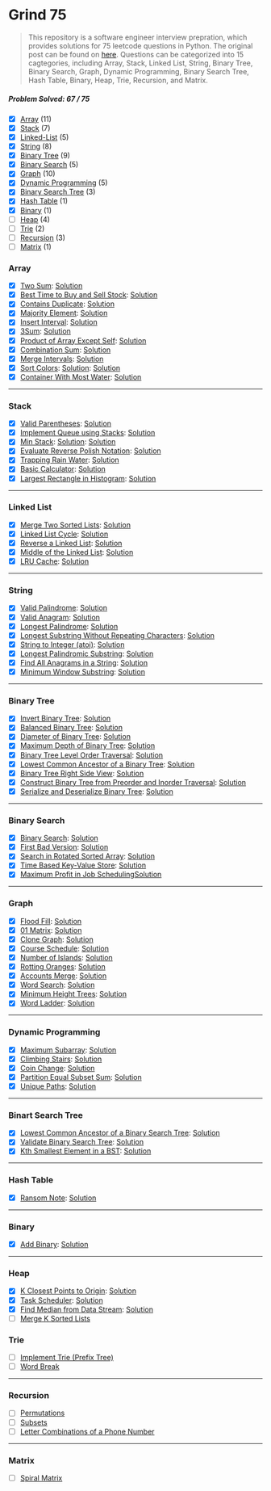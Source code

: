 # Grind 75

> This repository is a software engineer interview prepration, which provides solutions for 75 leetcode questions in Python. The original post can be found on [here](https://www.techinterviewhandbook.org/grind75?grouping=topics&order=difficulty&hours=8). Questions can be categorized into 15 cagtegories, including Array, Stack, Linked List, String, Binary Tree, Binary Search, Graph, Dynamic Programming, Binary Search Tree, Hash Table, Binary, Heap, Trie, Recursion, and Matrix.

##### Problem Solved: 67 / 75

-   [x] [Array](#array) (11)
-   [x] [Stack](#stack) (7)
-   [x] [Linked-List](#linked-list) (5)
-   [x] [String](#string) (8)
-   [x] [Binary Tree](#binary-tree) (9)
-   [x] [Binary Search](#binary-search) (5)
-   [x] [Graph](#graph) (10)
-   [x] [Dynamic Programming](#dynamic-programming) (5)
-   [x] [Binary Search Tree](#binary-search-tree) (3)
-   [x] [Hash Table](#hash-table) (1)
-   [x] [Binary](#binary) (1)
-   [ ] [Heap](#heap) (4)
-   [ ] [Trie](#trie) (2)
-   [ ] [Recursion](#recursion) (3)
-   [ ] [Matrix](#matrix) (1)

### Array

-   [x] [Two Sum](https://leetcode.com/problems/two-sum): [Solution](/Array/1-TwoSum)
-   [x] [Best Time to Buy and Sell Stock](https://leetcode.com/problems/best-time-to-buy-and-sell-stock): [Solution](/Array/121-BestTimetoBuyandSellStock/)
-   [x] [Contains Duplicate](https://leetcode.com/problems/contains-duplicate): [Solution](/Array/217-ContainsDuplicate/)
-   [x] [Majority Element](https://leetcode.com/problems/majority-element): [Solution](/Array/169-MajorityElement/)
-   [x] [Insert Interval](https://leetcode.com/problems/insert-interval): [Solution](/Array/57-InsertInterval/)
-   [x] [3Sum](https://leetcode.com/problems/3sum/): [Solution](/Array/15-3Sum/)
-   [x] [Product of Array Except Self](https://leetcode.com/problems/product-of-array-except-self): [Solution](/Array/238-ProductofArrayExceptSelf/)
-   [x] [Combination Sum](https://leetcode.com/problems/combination-sum): [Solution](/Array/39-CombinationSum/)
-   [x] [Merge Intervals](https://leetcode.com/problems/merge-intervals): [Solution](/Array/56-MergeIntervals/)
-   [x] [Sort Colors](https://leetcode.com/problems/sort-colors): [Solution](/Array/75-SortColors/): [Solution](/Array/75-SortColors/)
-   [x] [Container With Most Water](https://leetcode.com/problems/container-with-most-water): [Solution](/Array/11-ContainerWithMostWater/)

---

### Stack

-   [x] [Valid Parentheses](https://leetcode.com/problems/valid-parentheses): [Solution](/Stack/20-ValidParentheses/)
-   [x] [Implement Queue using Stacks](https://leetcode.com/problems/implement-queue-using-stacks): [Solution](/Stack/232-ImplementQueueusingStacks/)
-   [x] [Min Stack](https://leetcode.com/problems/min-stack): [Solution](/Stack/232-ImplementQueueusingStacks/): [Solution](/Stack/155-MinStack/)
-   [x] [Evaluate Reverse Polish Notation](https://leetcode.com/problems/evaluate-reverse-polish-notation): [Solution](/Stack/150-EvaluateReversePolishNotation/)
-   [x] [Trapping Rain Water](https://leetcode.com/problems/trapping-rain-water): [Solution](/Stack/42-TrappingRainWater/)
-   [x] [Basic Calculator](https://leetcode.com/problems/basic-calculator): [Solution](/Stack/224-BasicCalculator/)
-   [x] [Largest Rectangle in Histogram](https://leetcode.com/problems/largest-rectangle-in-histogram): [Solution](/Stack/84-LargestRectangleinHistogram/)

---

### Linked List

-   [x] [Merge Two Sorted Lists](https://leetcode.com/problems/merge-two-sorted-lists): [Solution](/Linked%20List/21-MergeTwoSortedLists/)
-   [x] [Linked List Cycle](https://leetcode.com/problems/linked-list-cycle): [Solution](/Linked%20List/141-LinkedListCycle/)
-   [x] [Reverse a Linked List](https://leetcode.com/problems/reverse-linked-list): [Solution](/Linked%20List/206-Reverse-Linked-List/)
-   [x] [Middle of the Linked List](https://leetcode.com/problems/remove-nth-node-from-end-of-list): [Solution](/Linked%20List/876-MiddleoftheLinkedList/)
-   [x] [LRU Cache](https://leetcode.com/problems/reorder-list): [Solution](/Linked%20List/146-LRUCache/)

---

### String

-   [x] [Valid Palindrome](https://leetcode.com/problems/valid-palindrome): [Solution](/String/125-ValidPalindrome/)
-   [x] [Valid Anagram](https://leetcode.com/problems/valid-anagram): [Solution](/String/242-ValidAnagram/)
-   [x] [Longest Palindrome](https://leetcode.com/problems/longest-palindrome): [Solution](/String/409-LongestPalindrome/)
-   [x] [Longest Substring Without Repeating Characters](https://leetcode.com/problems/longest-substring-without-repeating-characters): [Solution](/String/3-LongestSubstringWithoutRepeatingCharacters/)
-   [x] [String to Integer (atoi)](https://leetcode.com/problems/string-to-integer-atoi): [Solution](</String/8-StringtoInteger(atoi)/>)
-   [x] [Longest Palindromic Substring](https://leetcode.com/problems/longest-palindromic-substring): [Solution](/String/5-LongestPalindromicSubstring/)
-   [x] [Find All Anagrams in a String](https://leetcode.com/problems/find-all-anagrams-in-a-string): [Solution](/String/438-FindAllAnagramsinaString/)
-   [x] [Minimum Window Substring](https://leetcode.com/problems/minimum-window-substring): [Solution](/String/76-MinimumWindowSubstring/)

---

### Binary Tree

-   [x] [Invert Binary Tree](https://leetcode.com/problems/invert-binary-tree): [Solution](/Binary%20Tree/226-InvertBinaryTree/)
-   [x] [Balanced Binary Tree](https://leetcode.com/problems/balanced-binary-tree): [Solution](/Binary%20Tree/110-BalancedBinaryTree/)
-   [x] [Diameter of Binary Tree](https://leetcode.com/problems/diameter-of-binary-tree): [Solution](/Binary%20Tree/543-DiameterofBinaryTree/)
-   [x] [Maximum Depth of Binary Tree](https://leetcode.com/problems/maximum-depth-of-binary-tree): [Solution](/Binary%20Tree/104-MaximumDepthofBinaryTree/)
-   [x] [Binary Tree Level Order Traversal](https://leetcode.com/problems/binary-tree-level-order-traversal): [Solution](/Binary%20Tree/102-BinaryTreeLevelOrderTraversal/)
-   [x] [Lowest Common Ancestor of a Binary Tree](https://leetcode.com/problems/lowest-common-ancestor-of-a-binary-tree): [Solution](/Binary%20Tree/236-LowestCommonAncestorofaBinaryTree/)
-   [x] [Binary Tree Right Side View](https://leetcode.com/problems/binary-tree-right-side-view): [Solution](/Binary%20Tree/199-BinaryTreeRightSideView/)
-   [x] [Construct Binary Tree from Preorder and Inorder Traversal](https://leetcode.com/problems/construct-binary-tree-from-preorder-and-inorder-traversal): [Solution](/Binary%20Tree/105-ConstructBinaryTreefromPreorderandInorderTraversal/)
-   [x] [Serialize and Deserialize Binary Tree](https://leetcode.com/problems/serialize-and-deserialize-binary-tree): [Solution](/Binary%20Tree/297-SerializeandDeserializeBinaryTree/)

---

### Binary Search

-   [x] [Binary Search](https://leetcode.com/problems/binary-search): [Solution](/Binary%20Search/704-BinarySearch/)
-   [x] [First Bad Version](https://leetcode.com/problems/first-bad-version): [Solution](/Binary%20Search/278-FirstBadVersion/)
-   [x] [Search in Rotated Sorted Array](https://leetcode.com/problems/search-in-rotated-sorted-array): [Solution](/Binary%20Search/33-SearchinRotatedSortedArray/)
-   [x] [Time Based Key-Value Store](https://leetcode.com/problems/time-based-key-value-store): [Solution](/Binary%20Search/981-TimeBasedKey-ValueStore/)
-   [x] [Maximum Profit in Job Scheduling](https://leetcode.com/problems/maximum-profit-in-job-scheduling)[Solution](/Binary%20Search/1235-MaximumProfitinJobScheduling/)

---

### Graph

-   [x] [Flood Fill](https://leetcode.com/problems/flood-fill): [Solution](/Graph/733-FloodFill/)
-   [x] [01 Matrix](https://leetcode.com/problems/01-matrix): [Solution](/Graph/542-01Matrix/)
-   [x] [Clone Graph](https://leetcode.com/problems/clone-graph): [Solution](/Graph/133-CloneGraph/)
-   [x] [Course Schedule](https://leetcode.com/problems/course-schedule): [Solution](/Graph/207-CourseSchedule/)
-   [x] [Number of Islands](https://leetcode.com/problems/number-of-islands): [Solution](/Graph/200-NumberofIslands/)
-   [x] [Rotting Oranges](https://leetcode.com/problems/rotting-oranges): [Solution](/Graph/994-RottingOranges/)
-   [x] [Accounts Merge](https://leetcode.com/problems/accounts-merge): [Solution](/Graph/721-AccountsMerge/)
-   [x] [Word Search](https://leetcode.com/problems/word-search): [Solution](/Graph/79-WordSearch/)
-   [x] [Minimum Height Trees](https://leetcode.com/problems/minimum-height-trees): [Solution](/Graph/310-MinimumHeightTrees/)
-   [x] [Word Ladder](https://leetcode.com/problems/word-ladder): [Solution](/Graph/127-WordLadder/)

---

### Dynamic Programming

-   [x] [Maximum Subarray](https://leetcode.com/problems/maximum-subarray): [Solution](/Dynamic%20Programming/53-MaximumSubarray/)
-   [x] [Climbing Stairs](https://leetcode.com/problems/climbing-stairs): [Solution](/Dynamic%20Programming/70-ClimbingStairs/)
-   [x] [Coin Change](https://leetcode.com/problems/coin-change): [Solution](/Dynamic%20Programming/322-CoinChange/)
-   [x] [Partition Equal Subset Sum](https://leetcode.com/problems/maximum-subarray): [Solution](/Dynamic%20Programming/416-PartitionEqualSubsetSum/)
-   [x] [Unique Paths](https://leetcode.com/problems/unique-paths): [Solution](/Dynamic%20Programming/62-UniquePaths/)

---

### Binart Search Tree

-   [x] [Lowest Common Ancestor of a Binary Search Tree](https://leetcode.com/problems/lowest-common-ancestor-of-a-binary-search-tree): [Solution](/Binary%20Search%20Tree/235-LowestCommonAncestorofaBinarySearchTree/)
-   [x] [Validate Binary Search Tree](https://leetcode.com/problems/validate-binary-search-tree): [Solution](/Binary%20Search%20Tree/)
-   [x] [Kth Smallest Element in a BST](https://leetcode.com/problems/kth-smallest-element-in-a-bst): [Solution](/Binary%20Search%20Tree/230-KthSmallestElementinaBST/)

---

### Hash Table

-   [x] [Ransom Note](https://leetcode.com/problems/ransom-note): [Solution](/Hash%20Table/383-RansomNote/)

---

### Binary

-   [x] [Add Binary](https://leetcode.com/problems/add-binary): [Solution](/Binary/67-AddBinary/)

---

### Heap

-   [x] [K Closest Points to Origin](https://leetcode.com/problems/k-closest-points-to-origin): [Solution](/Heap/973-KClosestPointstoOrigin/)
-   [x] [Task Scheduler](https://leetcode.com/problems/task-scheduler): [Solution](/Heap/621-TaskScheduler/)
-   [x] [Find Median from Data Stream](https://leetcode.com/problems/find-median-from-data-stream/): [Solution](/Heap/295-FindMedianfromDataStream/)
-   [ ] [Merge K Sorted Lists](https://leetcode.com/problems/merge-k-sorted-lists/)

### Trie

-   [ ] [Implement Trie (Prefix Tree)](https://leetcode.com/problems/implement-trie-prefix-tree)
-   [ ] [Word Break](https://leetcode.com/problems/word-break)

---

### Recursion

-   [ ] [Permutations](https://leetcode.com/problems/permutations)
-   [ ] [Subsets](https://leetcode.com/problems/subsets)
-   [ ] [Letter Combinations of a Phone Number](https://leetcode.com/problems/letter-combinations-of-a-phone-number)

---

### Matrix

-   [ ] [Spiral Matrix](https://leetcode.com/problems/spiral-matrix)
